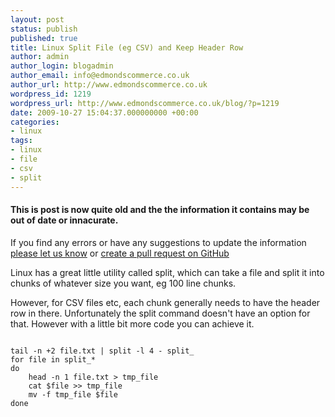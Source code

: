 ```yaml
---
layout: post
status: publish
published: true
title: Linux Split File (eg CSV) and Keep Header Row
author: admin
author_login: blogadmin
author_email: info@edmondscommerce.co.uk
author_url: http://www.edmondscommerce.co.uk
wordpress_id: 1219
wordpress_url: http://www.edmondscommerce.co.uk/blog/?p=1219
date: 2009-10-27 15:04:37.000000000 +00:00
categories:
- linux
tags:
- linux
- file
- csv
- split
---
```

<div class="oldpost"><h4>This is post is now quite old and the the information it contains may be out of date or innacurate.</h4>
<p>
If you find any errors or have any suggestions to update the information <a href="http://edmondscommerce.github.io/contact-us/index.html">please let us know</a>
or <a href="https://github.com/edmondscommerce/edmondscommerce.github.io">create a pull request on GitHub</a>
</p>
</div>
Linux has a great little utility called split, which can take a file and split it into chunks of whatever size you want, eg 100 line chunks.

However, for CSV files etc, each chunk generally needs to have the header row in there. Unfortunately the split command doesn't have an option for that. However with a little bit more code you can achieve it.

```

tail -n +2 file.txt | split -l 4 - split_
for file in split_*
do
    head -n 1 file.txt > tmp_file
    cat $file >> tmp_file
    mv -f tmp_file $file
done

```
